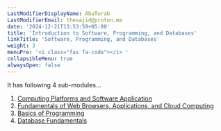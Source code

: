```yaml
---
LastModifierDisplayName: AbuTurab
LastModifierEmail: thesajid@proton.me
date: '2024-12-21T13:53:59+05:00'
title: 'Introduction to Software, Programming, and Databases'
linkTitle: 'Software, Programming, and Databases'
weight: 3
menuPre: '<i class="fas fa-code"></i> '
collapsibleMenu: true
alwaysOpen: false
---
```


It has following 4 sub-modules...

1. [Computing Platforms and Software Application](/it-and-sysadmin/ibm-it-support/intro-to-software-programming-and-databases/computing-platforms-and-software-application)
2. [Fundamentals of Web Browsers, Applications, and Cloud Computing](/it-and-sysadmin/ibm-it-support/intro-to-software-programming-and-databases/fundamentals-of-web-browsers-applications-and-cloud-computing)
3. [Basics of Programming](/it-and-sysadmin/ibm-it-support/intro-to-software-programming-and-databases/basics-of-programming)
4. [Database Fundamentals](/it-and-sysadmin/ibm-it-support/intro-to-software-programming-and-databases/database-fundamentals)
